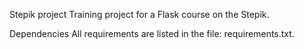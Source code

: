 Stepik project
Training project for a Flask course on the Stepik.


Dependencies
All requirements are listed in the file: requirements.txt.
